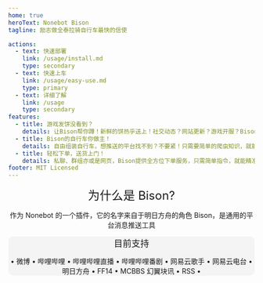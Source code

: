 ```yaml
---
home: true
heroText: Nonebot Bison
tagline: 励志做全泰拉骑自行车最快的信使

actions:
  - text: 快速部署
    link: /usage/install.md
    type: secondary
  - text: 快速上车
    link: /usage/easy-use.md
    type: primary
  - text: 详细了解
    link: /usage
    type: secondary
features:
  - title: 游戏发饼没看到？
    details: 让Bison帮你蹲！新鲜的饼热乎送上！社交动态？网站更新？游戏开服？Bison的自行车24小时风雨无阻！
  - title: Bison的自行车你做主！
    details: 自由组装自行车，想推送的平台找不到？不要紧！只需要简单的爬虫知识，就能为自行车装上新的配件派送你需要的信件！
  - title: 轻松下单，送货上门！
    details: 私聊、群组亦或是网页，Bison提供全方位下单服务，只需简单指令，就能精准送达！
footer: MIT Licensed
---
```


<center>

<font size=5px>为什么是 Bison?</font>

作为 Nonebot 的一个插件，它的名字来自于明日方舟的角色 Bison，是通用的平台消息推送工具

<div style="background: rgba(128, 128, 128, 0.07); border-radius: 10px; background-clip: padding-box;">

<font size=4px>目前支持</font>

• 微博 • 哔哩哔哩 • 哔哩哔哩直播 • 哔哩哔哩番剧 • 网易云歌手 • 网易云电台 • 明日方舟 • FF14 • MCBBS 幻翼块讯 • RSS •

</div>
</center>
